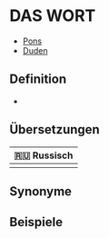 # DAS WORT

- [Pons]()
- [Duden]()

## Definition

-

## Übersetzungen

| 🇷🇺 Russisch |
| ----------- |
|             |

## Synonyme

## Beispiele
